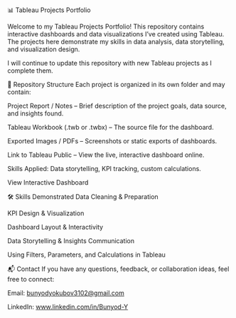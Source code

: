 📊 Tableau Projects Portfolio

Welcome to my Tableau Projects Portfolio!
This repository contains interactive dashboards and data visualizations I’ve created using Tableau. The projects here demonstrate my skills in data analysis, data storytelling, and visualization design.

I will continue to update this repository with new Tableau projects as I complete them.

📂 Repository Structure
Each project is organized in its own folder and may contain:

Project Report / Notes – Brief description of the project goals, data source, and insights found.

Tableau Workbook (.twb or .twbx) – The source file for the dashboard.

Exported Images / PDFs – Screenshots or static exports of dashboards.

Link to Tableau Public – View the live, interactive dashboard online.

Skills Applied: Data storytelling, KPI tracking, custom calculations.

View Interactive Dashboard

🛠 Skills Demonstrated
Data Cleaning & Preparation

KPI Design & Visualization

Dashboard Layout & Interactivity

Data Storytelling & Insights Communication

Using Filters, Parameters, and Calculations in Tableau

📬 Contact
If you have any questions, feedback, or collaboration ideas, feel free to connect:

Email: bunyodyokubov3102@gmail.com

LinkedIn: www.linkedin.com/in/Bunyod-Y


